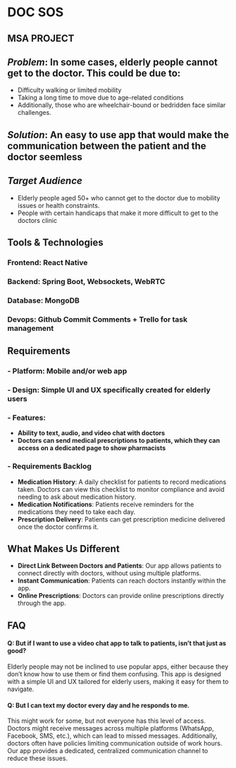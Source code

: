 
# DOC SOS 
## MSA PROJECT
## _Problem_:  In some cases, elderly people cannot get to the doctor. This could be due to:

- Difficulty walking or limited mobility
- Taking a long time to move due to age-related conditions
- Additionally, those who are wheelchair-bound or bedridden face similar challenges.

## _Solution_: An easy to use app that would make the communication between the patient and the doctor seemless

## _Target Audience_
 - Elderly people aged 50+ who cannot get to the doctor due to mobility issues or health constraints.
 - People with certain handicaps that make it more difficult to get to the doctors clinic


## __Tools & Technologies__
### Frontend: React Native
### Backend: Spring Boot, Websockets, WebRTC
### Database: MongoDB
### Devops: Github Commit Comments + Trello for task management




## __Requirements__
 ### - Platform: Mobile and/or web app
 ### - Design: Simple UI and UX specifically created for elderly users
 ### - __Features__:
 - __Ability to text, audio, and video chat with doctors__
 - __Doctors can send medical prescriptions to patients, which they can access on a dedicated page to show pharmacists__

 ### - __Requirements Backlog__
- __Medication History__: A daily checklist for patients to record medications taken. Doctors can view this checklist to monitor compliance and avoid needing to ask about medication history.
- __Medication Notifications__: Patients receive reminders for the medications they need to take each day.
- __Prescription Delivery__: Patients can get prescription medicine delivered once the doctor confirms it.





## What Makes Us Different
- __Direct Link Between Doctors and Patients__: Our app allows patients to connect directly with doctors, without using multiple platforms.
- __Instant Communication__: Patients can reach doctors instantly within the app.
- __Online Prescriptions__: Doctors can provide online prescriptions directly through the app.



## FAQ

#### Q: But if I want to use a video chat app to talk to patients, isn’t that just as good?

Elderly people may not be inclined to use popular apps, either because they don’t know how to use them or find them confusing. This app is designed with a simple UI and UX tailored for elderly users, making it easy for them to navigate.

#### Q: But I can text my doctor every day and he responds to me.

This might work for some, but not everyone has this level of access. Doctors might receive messages across multiple platforms (WhatsApp, Facebook, SMS, etc.), which can lead to missed messages. Additionally, doctors often have policies limiting communication outside of work hours. Our app provides a dedicated, centralized communication channel to reduce these issues.



